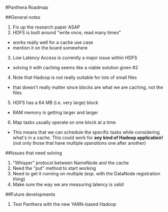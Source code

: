 #Panthera Roadmap

##General notes
1. Fix up the research paper ASAP
2. HDFS is built around "write once, read many times"
  * works really well for a cache use case
  * mention it on the board somewhere
3. Low Latency Access is currently a major issue within HDFS
  * solving it with caching seems like a viable solution given #2
4. Note that Hadoop is not really suitable for lots of small files
  * that doesn't really matter since blocks are what we are caching, not the files
5. HDFS has a 64 MB (i.e. very large) block
  * RAM memory is getting larger and larger
6. Map tasks usually operate on one block at a time
  * This means that we can schedule the specific tasks while considering
  what's in a cache. This could work for **any kind of Hadoop application!**
  (not only those that have multiple *operations* one after another)


##Issues that need solving
1. "Whisper" protocol between NameNode and the cache
2. Need the "put" method to start working
3. Need to get it running on multiple (esp. with the DataNode registration thing)
4. Make sure the way we are measuring latency is valid

##Future developments
1. Test Panthera with the new YARN-based Hadoop
